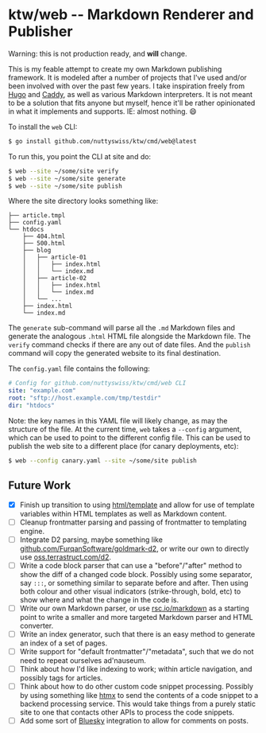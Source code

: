 # ktw/web -- Markdown Renderer and Publisher

Warning: this is not production ready, and **will** change.

This is my feable attempt to create my own Markdown publishing framework. It is
modeled after a number of projects that I've used and/or been involved with
over the past few years. I take inspiration freely from [Hugo] and [Caddy], as
well as various Markdown interpreters. It is not meant to be a solution that
fits anyone but myself, hence it'll be rather opinionated in what it implements
and supports. IE: almost nothing. :smile:

To install the `web` CLI:

```bash
$ go install github.com/nuttyswiss/ktw/cmd/web@latest
```

To run this, you point the CLI at site and do:

```bash
$ web --site ~/some/site verify
$ web --site ~/some/site generate
$ web --site ~/some/site publish
```

Where the site directory looks something like:

```
├── article.tmpl
├── config.yaml
└── htdocs
    ├── 404.html
    ├── 500.html
    ├── blog
    │   ├── article-01
    │   │   ├── index.html
    │   │   └── index.md
    │   ├── article-02
    │   │   ├── index.html
    │   │   └── index.md
    │   └── ...
    ├── index.html
    └── index.md
```

The `generate` sub-command will parse all the `.md` Markdown files and generate
the analogous `.html` HTML file alongside the Markdown file. The `verify`
command checks if there are any out of date files. And the `publish` command
will copy the generated website to its final destination.

The `config.yaml` file contains the following:

```yaml
# Config for github.com/nuttyswiss/ktw/cmd/web CLI
site: "example.com"
root: "sftp://host.example.com/tmp/testdir"
dir: "htdocs"
```

Note: the key names in this YAML file will likely change, as may the structure
of the file. At the current time, `web` takes a `--config` argument, which can
be used to point to the different config file. This can be used to publish the
web site to a different place (for canary deployments, etc):

```bash
$ web --config canary.yaml --site ~/some/site publish
```

## Future Work

- [X] Finish up transition to using [html/template] and allow for use of
template variables within HTML templates as well as Markdown content.
- [ ] Cleanup frontmatter parsing and passing of frontmatter to templating
engine.
- [ ] Integrate D2 parsing, maybe something like [github.com/FurqanSoftware/goldmark-d2],
or write our own to directly use [oss.terrastruct.com/d2].
- [ ] Write a code block parser that can use a "before"/"after" method to show
the diff of a changed code block. Possibly using some separator, say `:::`, or
something similar to separate before and after. Then using both colour and
other visual indicators (strike-through, bold, etc) to show where and what the
change in the code is.
- [ ] Write our own Markdown parser, or use [rsc.io/markdown] as a starting
point to write a smaller and more targeted Markdown parser and HTML converter.
- [ ] Write an index generator, such that there is an easy method to generate
an index of a set of pages.
- [ ] Write support for "default frontmatter"/"metadata", such that we do not
need to repeat ourselves ad'nauseum.
- [ ] Think about how I'd like indexing to work; within article navigation, and
possibly tags for articles.
- [ ] Think about how to do other custom code snippet processing. Possibly by
using something like [htmx] to send the contents of a code snippet to a backend
processing service. This would take things from a purely static site to one
that contacts other APIs to process the code snippets.
- [ ] Add some sort of [Bluesky] integration to allow for comments on posts.

[Hugo]: https://gohugo.io/
[Caddy]: https://caddyserver.com/
[github.com/FurqanSoftware/goldmark-d2]: https://pkg.go.dev/github.com/FurqanSoftware/goldmark-d2
[oss.terrastruct.com/d2]: https://pkg.go.dev/oss.terrastruct.com/d2
[rsc.io/markdown]: https://pkg.go.dev/rsc.io/markdown
[html/template]: https://pkg.go.dev/html/template
[htmx]: https://htmx.org/
[Bluesky]: https://bsky.app/
